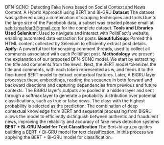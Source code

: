 DFN-SCNC: Detecting Fake News based on Social Context and News Content: A Hybrid Approach using BERT and Bi-GRU
**Dataset**
The dataset was gathered using a combination of scraping techniques and tools.Due to the large size of the Facebook data, a subset was created please email at sehrishsafdar3@gmail.com for the complete dataset.
**Tools and Libraries Used**
**Selenium**: Used to navigate and interact with PolitiFact's website, enabling automated data extraction for posts.
**BeautifulSoup**: Parsed the HTML content collected by Selenium to efficiently extract post details.
**Apify**: A powerful tool for scraping comment threads, used to collect all comments associated with each PolitiFact post.
**Methodology**
we present the explanation of our proposed DFN-SCNC model. We start by extracting the title and comments from the news.
Next, the BERT model tokenizes the title and comments, with each token represented as w, and feeds it to the fine-tuned
BERT model to extract contextual features. Later, A BiGRU layer processes these embeddings, reading the sequence in both
forward and backward directions and capturing dependencies from previous and future contexts. The BiGRU layer's outputs
are pooled in a hidden layer and sent through a softmax layer to generate a probability distribution over potential
classifications, such as true or false news. The class with the highest probability is selected as the prediction.
The combination of deep contextual knowledge from BERT and sequential processing from BiGRU allows the model to 
efficiently distinguish between authentic and fraudulent news, improving the reliability and accuracy of fake news detection systems
**BERT + Bi-GRU Model for Text Classification**
The Bert+bi-gru.py guides building a BERT + Bi-GRU model for text classification.
In this process we applying the BERT + Bi-GRU model for classification.




